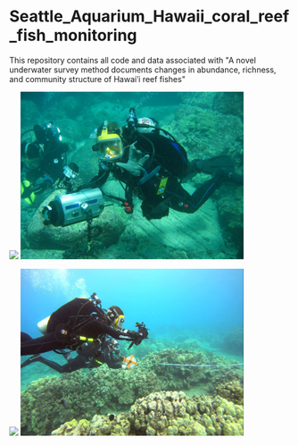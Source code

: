 # Seattle_Aquarium_Hawaii_coral_reef_fish_monitoring
This repository contains all code and data associated with "A novel underwater survey method documents changes in abundance, richness, and community structure of Hawaiʹi reef fishes"

<p float="left">
  <img src="photos/0m_mark.png" width="400" />
  <img src="photos/dive_team.png" width="400" /> 
</p>

<p float="left">
  <img src="photos/seascape.png" width="400" />
  <img src="photos/survey.png" width="400" /> 
</p>
